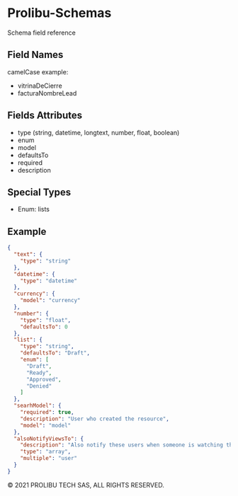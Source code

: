 # Prolibu-Schemas
Schema field reference

## Field Names
camelCase example:
- vitrinaDeCierre
- facturaNombreLead

## Fields Attributes
- type (string, datetime, longtext, number, float, boolean)
- enum
- model 
- defaultsTo
- required
- description

## Special Types 
- Enum: lists

## Example
```json
{
  "text": {
    "type": "string"
  },
  "datetime": {
    "type": "datetime"
  },
  "currency": {
    "model": "currency"
  },
  "number": {
    "type": "float",
    "defaultsTo": 0
  },
  "list": {
    "type": "string",
    "defaultsTo": "Draft",
    "enum": [
      "Draft",
      "Ready",
      "Approved",
      "Denied"
    ]
  },
  "searhModel": {
    "required": true,
    "description": "User who created the resource",
    "model": "model"
  },
  "alsoNotifyViewsTo": {
    "description": "Also notify these users when someone is watching the proposal",
    "type": "array",
    "multiple": "user"
  }
}
```

© 2021 PROLIBU TECH SAS, ALL RIGHTS RESERVED.
